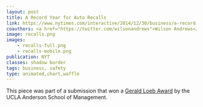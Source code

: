 ```yaml
---
layout: post
title: A Record Year for Auto Recalls
link: https://www.nytimes.com/interactive/2014/12/30/business/a-record-year-for-auto-recalls.html
coauthors: <a href="https://twitter.com/wilsonandrews">Wilson Andrews</a>
image: recalls.png
images:
    - recalls-full.png
    - recalls-mobile.png
publication: NYT
classes: shadow border
tags: business, safety
type: animated,chart,waffle
---
```


This piece was part of a submission that won a [Gerald Loeb Award](https://web.archive.org/web/20160111115225/https://www.anderson.ucla.edu/gerald-loeb-awards/2015-loeb-award-winners-press-release) by the UCLA Anderson School of Management.
